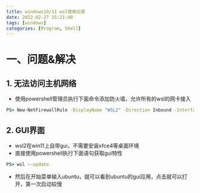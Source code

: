 ```yaml
---
title: windows10/11 wsl使用记录
date: 2022-02-27 15:21:40
tags: [windows]
categories: [Program, Shell]
---
```


# 一、问题&解决

## 1. 无法访问主机网络

- 使用powershell管理员执行下面命令添加防火墙，允许所有的wsl的网卡接入

```bat
PS> New-NetFirewallRule -DisplayName "WSL2" -Direction Inbound -InterfaceAlias "vEthernet (WSL)" -Action Allow
```

## 2. GUI界面

- wsl2在win11上自带gui，不需要安装xfce4等桌面环境
- 直接使用powershell执行下面语句获取gui特性

```bat
PS> wsl --update
```

- 然后在开始菜单输入ubuntu，就可以看到ubuntu的gui应用，点击就可以打开，第一次启动较慢